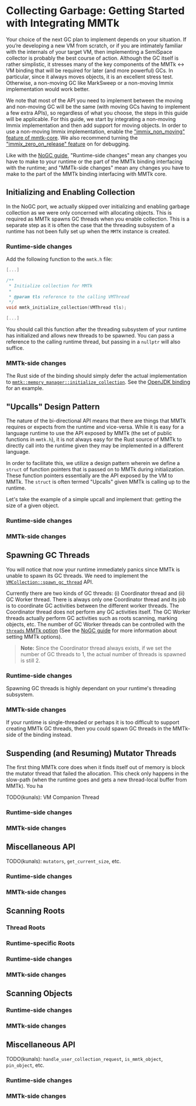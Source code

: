 # Collecting Garbage: Getting Started with Integrating MMTk

Your choice of the next GC plan to implement depends on your situation. If
you’re developing a new VM from scratch, or if you are intimately familiar with
the internals of your target VM, then implementing a SemiSpace collector is
probably the best course of action. Although the GC itself is rather
simplistic, it stresses many of the key components of the MMTk <-> VM binding
that will be required for later (and more powerful) GCs. In particular, since
it always moves objects, it is an excellent stress test. Otherwise, a
non-moving GC like MarkSweep or a non-moving Immix implementation would work
better.

We note that most of the API you need to implement between the moving and
non-moving GC will be the same (with moving GCs having to implement a few extra
APIs), so regardless of what you choose, the steps in this guide will be
applicable. For this guide, we start by integrating a non-moving Immix
implementation and then add support for moving objects. In order to use a
non-moving Immix implementation, enable the ["immix_non_moving" feature of
mmtk-core](TODO(kunals)). We also recommend turning the
["immix_zero_on_release" feature](TODO(kunals)) on for debugging.

Like with the [NoGC guide](./nogc.md), "Runtime-side changes" mean any changes
you have to make to your runtime or the part of the MMTk binding interfacing
with the runtime; and "MMTk-side changes" mean any changes you have to make to
the part of the MMTk binding interfacing with MMTk core.

## Initializing and Enabling Collection

In the NoGC port, we actually skipped over initializing and enabling garbage
collection as we were only concerned with allocating objects. This is required
as MMTk spawns GC threads when you enable collection. This is a separate step as
it is often the case that the threading subsystem of a runtime has not been
fully set up when the `MMTK` instance is created.

<!-- You may have noticed the `mmtk_initialize_collection` function defined above in the `mmtk.h` file. This function is called after the runtime has completely set up including (but not limited to) its thread system. This function will spawn GC threads and allow MMTk to collect objects. For the time-being we can ignore calling this function as NoGC does not collect objects so does not require calling `mmtk_initialize_collection`. -->


### Runtime-side changes

Add the following function to the `mmtk.h` file:

```C
[...]

/**
 * Initialize collection for MMTk
 *
 * @param tls reference to the calling VMThread
 */
void mmtk_initialize_collection(VMThread tls);

[...]
```

You should call this function after the threading subsystem of your runtime has
initialized and allows new threads to be spawned. You can pass a reference to
the calling runtime thread, but passing in a `nullptr` will also suffice.

### MMTk-side changes

The Rust side of the binding should simply defer the actual implementation to
[`mmtk::memory_manager::initialize_collection`](https://docs.mmtk.io/api/mmtk/memory_manager/fn.initialize_collection.html).
See the [OpenJDK binding](https://github.com/mmtk/mmtk-openjdk/blob/0ed99cd8cf51bb5ff8184ef64f8236d85e960e87/mmtk/src/api.rs#L245-L248) for an example.

## "Upcalls" Design Pattern

The nature of the bi-directional API means that there are things that MMTk
requires or expects from the runtime and vice-versa. While it is easy for a
language runtime to use the API exposed by MMTk (the set of public functions in
`mmtk.h`), it is not always easy for the Rust source of MMTk to directly call
into the runtime given they may be implemented in a different language.

In order to facilitate this, we utilize a design pattern wherein we define a
`struct` of function pointers that is passed on to MMTk during initialization.
These function pointers essentially are the API exposed by the VM to MMTk. The
`struct` is often termed "Upcalls" given MMTk is calling up to the runtime.

Let's take the example of a simple upcall and implement that: getting the size
of a given object.

### Runtime-side changes

### MMTk-side changes

## Spawning GC Threads

You will notice that now your runtime immediately panics since MMTk is unable to spawn its GC threads. We need to implement the [`VMCollection::spawn_gc_thread`](https://docs.mmtk.io/api/mmtk/vm/trait.Collection.html#tymethod.spawn_gc_thread) API.

Currently there are two kinds of GC threads: (i) Coordinator thread and (ii) GC
Worker thread. There is always only one Coordinator thread and its job is to
coordinate GC activities between the different worker threads. The Coordinator
thread does not perform any GC activities itself. The GC Worker threads actually
perform GC activities such as roots scanning, marking objects, etc. The number
of GC Worker threads can be controlled with the [`threads` MMTk
option](https://docs.mmtk.io/api/mmtk/util/options/struct.Options.html#structfield.threads)
(See the [NoGC guide](./nogc.md#setting-options-for-mmtk) for more information
about setting MMTk options).

> **Note:** Since the Coordinator thread always exists, if we set the number of
> GC threads to 1, the actual number of threads is spawned is still 2.

### Runtime-side changes

Spawning GC threads is highly dependant on your runtime's threading subsystem.

### MMTk-side changes

If your runtime is single-threaded or perhaps it is too difficult to support
creating MMTk GC threads, then you could spawn GC threads in the MMTk-side of
the binding instead.

## Suspending (and Resuming) Mutator Threads

The first thing MMTk core does when it finds itself out of memory is block the
mutator thread that failed the allocation. This check only happens in the
slow-path (when the runtime goes and gets a new thread-local buffer from MMTk).
You ha

TODO(kunals): VM Companion Thread

### Runtime-side changes
### MMTk-side changes

## Miscellaneous API

TODO(kunals): `mutators`, `get_current_size`, etc.

### Runtime-side changes
### MMTk-side changes

## Scanning Roots

### Thread Roots

### Runtime-specific Roots

### Runtime-side changes
### MMTk-side changes

## Scanning Objects

### Runtime-side changes
### MMTk-side changes

## Miscellaneous API

TODO(kunals): `handle_user_collection_request`, `is_mmtk_object`, `pin_object`, etc.

### Runtime-side changes
### MMTk-side changes
